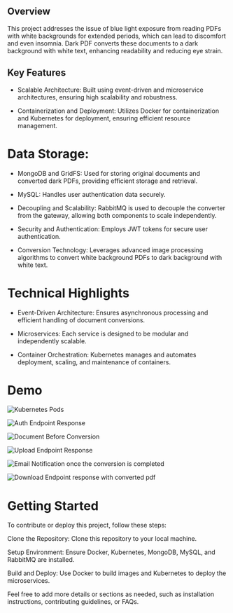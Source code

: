## Overview
This project addresses the issue of blue light exposure from reading PDFs with white backgrounds for extended periods, which can lead to discomfort and even insomnia. Dark PDF converts these documents to a dark background with white text, enhancing readability and reducing eye strain.

## Key Features
* Scalable Architecture: Built using event-driven and microservice architectures, ensuring high scalability and robustness.

* Containerization and Deployment: Utilizes Docker for containerization and Kubernetes for deployment, ensuring efficient resource management.

# Data Storage:

* MongoDB and GridFS: Used for storing original documents and converted dark PDFs, providing efficient storage and retrieval.

* MySQL: Handles user authentication data securely.

* Decoupling and Scalability: RabbitMQ is used to decouple the converter from the gateway, allowing both components to scale independently.

* Security and Authentication: Employs JWT tokens for secure user authentication.

* Conversion Technology: Leverages advanced image processing algorithms to convert white background PDFs to dark background with white text.

# Technical Highlights
* Event-Driven Architecture: Ensures asynchronous processing and efficient handling of document conversions.

* Microservices: Each service is designed to be modular and independently scalable.

* Container Orchestration: Kubernetes manages and automates deployment, scaling, and maintenance of containers.

# Demo

![Kubernetes Pods](https://github.com/user-attachments/assets/aeadd9f3-37b0-4123-8968-aa869a850857)

![Auth Endpoint Response](https://github.com/user-attachments/assets/9cf28031-a141-4ab5-ae96-377b694fca33)

![Document Before Conversion](https://github.com/user-attachments/assets/2ae70b0c-2d25-49cc-bb9c-129a062141ee)

![Upload Endpoint Response](https://github.com/user-attachments/assets/1b4fc617-a02a-4a58-86d8-665ac0fdaedd)

![Email Notification once the conversion is completed](https://github.com/user-attachments/assets/087520cd-0967-42e9-a398-2cba1cfb81c0)

![Download Endpoint response with converted pdf](https://github.com/user-attachments/assets/cf86ca4e-f9d4-446c-a6cf-fa279997c4e7)




# Getting Started
To contribute or deploy this project, follow these steps:

Clone the Repository: Clone this repository to your local machine.

Setup Environment: Ensure Docker, Kubernetes, MongoDB, MySQL, and RabbitMQ are installed.

Build and Deploy: Use Docker to build images and Kubernetes to deploy the microservices.

Feel free to add more details or sections as needed, such as installation instructions, contributing guidelines, or FAQs.
